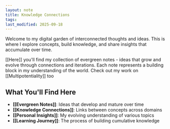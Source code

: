 ```yaml
---
layout: note
title: Knowledge Connections
tags:
last_modified: 2025-09-18
---
```



Welcome to my digital garden of interconnected thoughts and ideas. This is where I explore concepts, build knowledge, and share insights that accumulate over time.

[[Here]] you'll find my collection of evergreen notes - ideas that grow and evolve through connections and iterations. Each note represents a building block in my understanding of the world. Check out my work on [[Multipotentiality]] too

## What You'll Find Here

- **[[Evergreen Notes]]**: Ideas that develop and mature over time
- **[[Knowledge Connections]]**: Links between concepts across domains
- **[[Personal Insights]]**: My evolving understanding of various topics
- **[[Learning Journey]]**: The process of building cumulative knowledge
